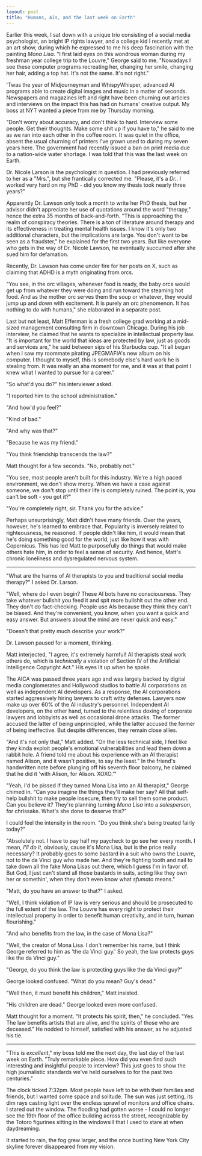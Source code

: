 ```yaml
---
layout: post
title: "Humans, AIs, and the last week on Earth"
---
```


Earlier this week, I sat down with a unique trio consisting of a social media psychologist, an bright IP rights lawyer, and a college kid I recently met at an art show, during which he expressed to me his deep fascination with the painting _Mona Lisa_. "I first laid eyes on this wondrous woman during my freshman year college trip to the Louvre," George said to me. "Nowadays I see these computer programs recreating her, changing her smile, changing her hair, adding a top hat. It's not the same. It's not right."

'Twas the year of Midjourneyman and WhispyWhisper, advanced AI programs able to create digital images and music in a matter of seconds. Newspapers and magazines left and right have been churning out articles and interviews on the impact this has had on humans' creative output. My boss at NYT wanted a piece from me by Thursday morning.

"Don't worry about accuracy, and don't think to hard. Interview some people. Get their thoughts. Make some shit up if you have to," he said to me as we ran into each other in the coffee room. It was quiet in the office, absent the usual churning of printers I've grown used to during my seven years here. The government had recently issued a ban on print media due to a nation-wide water shortage. I was told that this was the last week on Earth.

Dr. Nicole Larson is the psychologist in question. I had previously referred to her as a "Mrs.", but she frantically corrected me. "Please, it's a _Dr._. I worked very hard on my PhD - did you know my thesis took nearly three years?"

Apparently Dr. Lawson only took a month to write her PhD thesis, but her advisor didn't appreciate her use of quotations around the word "therapy," hence the extra 35 months of back-and-forth. "This is approaching the realm of conspiracy theories. There is a ton of literature around therapy and its effectiveness in treating mental health issues. I know it's only two additional characters, but the implications are large. You don't want to be seen as a fraudster," he explained for the first two years. But like everyone who gets in the way of Dr. Nicole Lawson, he eventually succumed after she sued him for defamation.

Recently, Dr. Lawson has come under fire for her posts on X, such as claiming that ADHD is a myth originating from orcs.

"You see, in the orc villages, whenever food is ready, the baby orcs would get up from whatever they were doing and run toward the steaming hot food. And as the mother orc serves them the soup or whatever, they would jump up and down with excitement. It is purely an orc phenomenon. It has nothing to do with humans," she elaborated in a separate post.

Last but not least, Matt Efferman is a fresh college grad working at a mid-sized management consulting firm in downtown Chicago. During his job interview, he claimed that he wants to specialize in intellectual property law. "It is important for the world that ideas are protected by law, just as goods and services are," he said between sips of his Starbucks cup. "It all began when I saw my roommate pirating JPEGMAFIA's new album on his computer. I thought to myself, this is somebody else's hard work he is stealing from. It was really an aha moment for me, and it was at that point I knew what I wanted to pursue for a career."

"So what'd you do?" his interviewer asked.

"I reported him to the school administration."

"And how'd you feel?"

"Kind of bad."

"And why was that?"

"Because he was my friend."

"You think friendship transcends the law?"

Matt thought for a few seconds. "No, probably not."

"You see, most people aren't built for this industry. We're a high paced environment, we don't show mercy. When we have a case against someone, we don't stop until their life is completely ruined. The point is, you can't be soft - you got it?"

"You're completely right, sir. Thank you for the advice."

Perhaps unsurprisingly, Matt didn't have many friends. Over the years, however, he's learned to embrace that. Popularity is inversely related to righteousness, he reasoned. If people didn't like him, it would mean that he's doing something good for the world, just like how it was with Copernicus. This has led Matt to purposefully do things that would make others hate him, in order to feel a sense of security. And hence, Matt's chronic loneliness and dysregulated nervous system.

---

"What are the harms of AI therapists to you and traditional social media therapy?" I asked Dr. Larson.

"Well, where do I even begin? These AI bots have no consciousness. They take whatever bullshit you feed it and spit more bullshit out the other end. They don't do fact-checking. People use AIs because they think they can't be biased. And they're convenient, you know, when you want a quick and easy answer. But answers about the mind are never quick and easy."

"Doesn't that pretty much describe your work?"

Dr. Lawson paused for a moment, thinking.

Matt interjected, "I agree, it's extremely harmful! AI therapists steal work others do, which is _technically_ a violation of Section IV of the Artificial Intelligence Copyright Act." His eyes lit up when he spoke.

The AICA was passed three years ago and was largely backed by digital media conglomerates and Hollywood studios to battle AI corporations as well as independent AI developers. As a response, the AI corporations started aggressively hiring lawyers to craft witty defenses. Lawyers now make up over 60% of the AI industry's personnel. Independent AI developers, on the other hand, turned to the relentless doxing of corporate lawyers and lobbyists as well as occasional drone attacks. The former accused the latter of being unprincipled, while the latter accused the former of being ineffective. But despite differences, they remain close allies. 

"And it's not only that," Matt added. "On the less technical side, I feel like they kinda exploit people's emotional vulnerabilities and lead them down a rabbit hole. A friend told me about his experience with an AI therapist named Alison, and it wasn't positive, to say the least." In the friend's handwritten note before plunging off his seventh floor balcony, he claimed that he did it 'with Alison, for Alison. XOXO.'" 

"Yeah, I'd be pissed if they turned Mona Lisa into an AI therapist," George chimed in. "Can you imagine the things they'll make her say? All that self-help bullshit to make people insecure, then try to sell them some product. Can you believe it? They're planning turning _Mona Lisa_ into a _salesperson_, for chrissake. What's she done to deserve this?"

I could feel the intensity in the room. "Do you think she's being treated fairly today?" 

"Absolutely not. I have to pay half my paycheck to go see her every month. I mean, _I'll do it_, obviously, cause it's Mona Lisa, but is the price really necessary? It probably goes to some bastard in a suit who owns the Louvre, not to the da Vinci guy who made her. And they're fighting tooth and nail to take down all the fake Mona Lisas out there, which I guess I'm in favor of. But God, I just can't stand all those bastards in suits, acting like they own her or somethin', when they don't even know what _sfumato_ means." 

"Matt, do you have an answer to that?" I asked.

"Well, I think violation of IP law is very serious and should be prosecuted to the full extent of the law. The Louvre has every right to protect their intellectual property in order to benefit human creativity, and in turn, human flourishing."

"And who benefits from the law, in the case of Mona Lisa?"

"Well, the creator of Mona Lisa. I don't remember his name, but I think George referred to him as 'the da Vinci guy.' So yeah, the law protects guys like the da Vinci guy."

"George, do you think the law is protecting guys like the da Vinci guy?"

George looked confused. "What do you mean? Guy's dead."

"Well then, it must benefit his children," Matt insisted.

"His children are dead." George looked even more confused.

Matt thought for a moment. "It protects his spirit, then," he concluded. "Yes. The law benefits artists that are alive, and the spirits of those who are deceased." He nodded to himself, satisfied with his answer, as he adjusted his tie.

---

"This is _excellent_," my boss told me the next day, the last day of the last week on Earth. "Truly remarkable piece. How did you even find such interesting and insightful people to interview? This just goes to show the high journalistic standards we've held ourselves to for the past two centuries."

The clock ticked 7:32pm. Most people have left to be with their families and friends, but I wanted some space and solitude. The sun was just setting, its dim rays casting light over the endless sprawl of monitors and office chairs. I stared out the window. The flooding had gotten worse - I could no longer see the 19th floor of the office building across the street, recognizable by the Totoro figurines sitting in the windowsill that I used to stare at when daydreaming.

It started to rain, the fog grew larger, and the once bustling New York City skyline forever disappeared from my vision.
